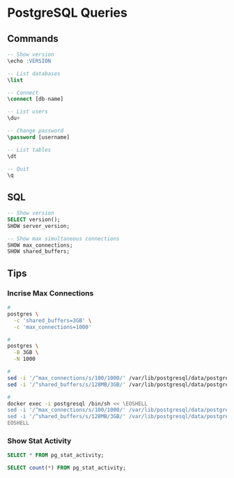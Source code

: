 # PostgreSQL Queries

<!--
https://www.datadoghq.com/blog/postgresql-monitoring-tools/
-->

## Commands

```sql
-- Show version
\echo :VERSION

-- List databases
\list

-- Connect
\connect [db-name]

-- List users
\du+

-- Change password
\password [username]

-- List tables
\dt

-- Quit
\q
```

## SQL

```sql
-- Show version
SELECT version();
SHOW server_version;

-- Show max simultaneous connections
SHOW max_connections;
SHOW shared_buffers;
```

## Tips

### Incrise Max Connections

```sh
#
postgres \
  -c 'shared_buffers=3GB' \
  -c 'max_connections=1000'

#
postgres \
  -B 3GB \
  -N 1000

#
sed -i '/^max_connections/s/100/1000/' /var/lib/postgresql/data/postgresql.conf
sed -i '/^shared_buffers/s/128MB/3GB/' /var/lib/postgresql/data/postgresql.conf

#
docker exec -i postgresql /bin/sh << \EOSHELL
sed -i '/^max_connections/s/100/1000/' /var/lib/postgresql/data/postgresql.conf
sed -i '/^shared_buffers/s/128MB/3GB/' /var/lib/postgresql/data/postgresql.conf
EOSHELL
```

### Show Stat Activity

```sql
SELECT * FROM pg_stat_activity;

SELECT count(*) FROM pg_stat_activity;
```
